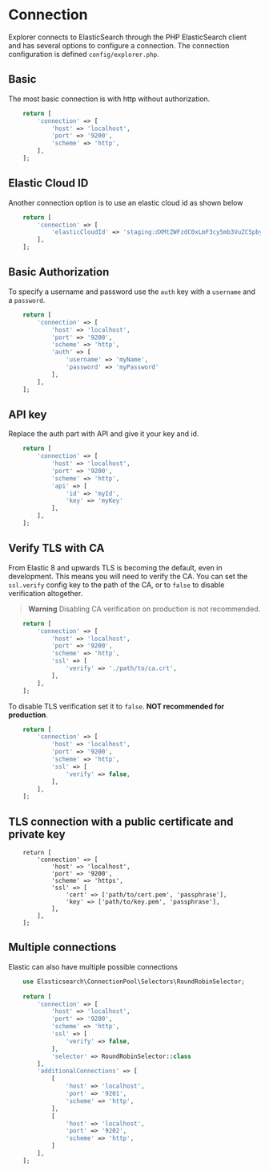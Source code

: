 # Connection

Explorer connects to ElasticSearch through the PHP ElasticSearch client and has several options to configure a connection.
The connection configuration is defined `config/explorer.php`. 

## Basic

The most basic connection is with http without authorization.
```php
    return [
        'connection' => [
            'host' => 'localhost',
            'port' => '9200',
            'scheme' => 'http',
        ],
    ];
```

## Elastic Cloud ID

Another connection option is to use an elastic cloud id as shown below
```php
    return [
        'connection' => [
            'elasticCloudId' => 'staging:dXMtZWFzdC0xLmF3cy5mb3VuZC5pbyRjZWM2ZjI2MWE3NGJmMjRjZTMzYmI4ODExYjg0Mjk0ZiRjNmMyY2E2ZDA0MjI0OWFmMGNjN2Q3YTllOTYyNTc0Mw',
        ],
    ];
```

## Basic Authorization

To specify a username and password use the `auth` key with a `username` and a `password`.

```php
    return [
        'connection' => [
            'host' => 'localhost',
            'port' => '9200',
            'scheme' => 'http',
            'auth' => [
                'username' => 'myName',
                'password' => 'myPassword'
            ],
        ],
    ];
```

## API key

Replace the auth part with API and give it your key and id.

```php
    return [
        'connection' => [
            'host' => 'localhost',
            'port' => '9200',
            'scheme' => 'http',
            'api' => [
                'id' => 'myId',
                'key' => 'myKey'
            ],
        ],
    ];
```

## Verify TLS with CA

From Elastic 8 and upwards TLS is becoming the default, even in development. This means you will need to verify the CA. You can set the `ssl.verify` config key to the path of the CA, or to `false` to disable verification altogether.

> **Warning**
> Disabling CA verification on production is not recommended.

```php
    return [
        'connection' => [
            'host' => 'localhost',
            'port' => '9200',
            'scheme' => 'http',
            'ssl' => [
                'verify' => './path/to/ca.crt',
            ],
        ],
    ];
```

To disable TLS verification set it to `false`. **NOT recommended for production**.
```php
    return [
        'connection' => [
            'host' => 'localhost',
            'port' => '9200',
            'scheme' => 'http',
            'ssl' => [
                'verify' => false,
            ],
        ],
    ];
```

## TLS connection with a public certificate and private key
```
    return [
        'connection' => [
            'host' => 'localhost',
            'port' => '9200',
            'scheme' => 'https',
            'ssl' => [
                'cert' => ['path/to/cert.pem', 'passphrase'],
                'key' => ['path/to/key.pem', 'passphrase'],
            ],
        ],
    ];
```

## Multiple connections

Elastic can also have multiple possible connections

```php
    use Elasticsearch\ConnectionPool\Selectors\RoundRobinSelector;
    
    return [
        'connection' => [
            'host' => 'localhost',
            'port' => '9200',
            'scheme' => 'http',
            'ssl' => [
                'verify' => false,
            ],
            'selector' => RoundRobinSelector::class
        ],
        'additionalConnections' => [
            [
                'host' => 'localhost',
                'port' => '9201',
                'scheme' => 'http',
            ],
            [
                'host' => 'localhost',
                'port' => '9202',
                'scheme' => 'http',
            ]
        ],
    ];
```
